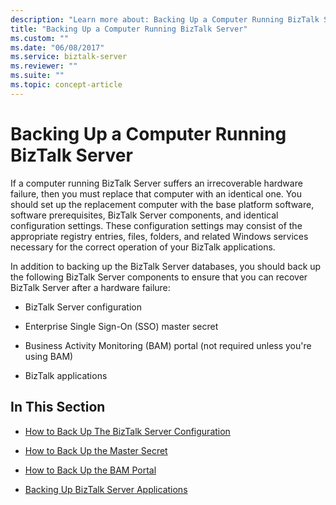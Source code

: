 ```yaml
---
description: "Learn more about: Backing Up a Computer Running BizTalk Server"
title: "Backing Up a Computer Running BizTalk Server"
ms.custom: ""
ms.date: "06/08/2017"
ms.service: biztalk-server
ms.reviewer: ""
ms.suite: ""
ms.topic: concept-article
---
```

# Backing Up a Computer Running BizTalk Server
If a computer running BizTalk Server suffers an irrecoverable hardware failure, then you must replace that computer with an identical one. You should set up the replacement computer with the base platform software, software prerequisites, BizTalk Server components, and identical configuration settings. These configuration settings may consist of the appropriate registry entries, files, folders, and related Windows services necessary for the correct operation of your BizTalk applications.  
  
 In addition to backing up the BizTalk Server databases, you should back up the following BizTalk Server components to ensure that you can recover BizTalk Server after a hardware failure:  
  
-   BizTalk Server configuration  
  
-   Enterprise Single Sign-On (SSO) master secret  
  
-   Business Activity Monitoring (BAM) portal (not required unless you're using BAM)  
  
-   BizTalk applications  
  
## In This Section  
  
-   [How to Back Up The BizTalk Server Configuration](../core/how-to-back-up-the-biztalk-server-configuration.md)  
  
-   [How to Back Up the Master Secret](../core/how-to-back-up-the-master-secret.md)  
  
-   [How to Back Up the BAM Portal](../core/how-to-back-up-the-bam-portal.md)  
  
-   [Backing Up BizTalk Server Applications](../core/backing-up-biztalk-server-applications.md)
